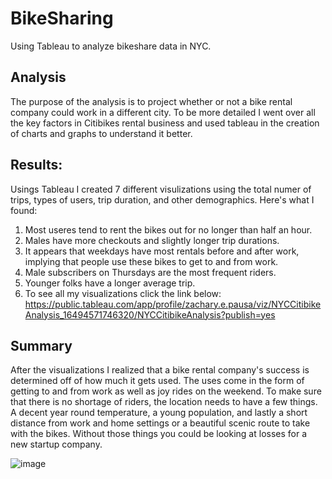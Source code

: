 # BikeSharing
Using Tableau to analyze bikeshare data in NYC.

## Analysis
The purpose of the analysis is to project whether or not a bike rental company could work in a different city. To be more detailed I went over all the key factors in Citibikes rental business and used tableau in the creation of charts and graphs to understand it better. 

## Results:
Usings Tableau I created 7 different visulizations using the total numer of trips, types of users, trip duration, and other demographics. Here's what I found:
1. Most useres tend to rent the bikes out for no longer than half an hour. 
2. Males have more checkouts and slightly longer trip durations.
3. It appears that weekdays have most rentals before and after work, implying that people use these bikes to get to and from work. 
4. Male subscribers on Thursdays are the most frequent riders. 
5. Younger folks have a longer average trip. 
6. To see all my visualizations click the link below:
https://public.tableau.com/app/profile/zachary.e.pausa/viz/NYCCitibikeAnalysis_16494571746320/NYCCitibikeAnalysis?publish=yes

## Summary
After the visualizations I realized that a bike rental company's success is determined off of how much it gets used. The uses come in the form of getting to and from work as well as joy rides on the weekend. To make sure that there is no shortage of riders, the location needs to have a few things. A decent year round temperature, a young population, and lastly a short distance from work and home settings or a beautiful scenic route to take with the bikes. Without those things you could be looking at losses for a new startup company. 

![image](https://user-images.githubusercontent.com/95777297/181686343-a73a8b0e-7152-4701-9285-ffac5dead7d4.png)
